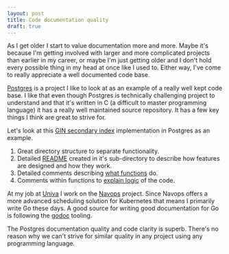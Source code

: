 ```yaml
---
layout: post
title: Code documentation quality
draft: true
---
```


As I get older I start to value documentation more and more. Maybe it's because I'm getting involved with larger and more complicated projects than earlier in my career, or maybe I'm just getting older and I don't hold every possible thing in my head at once like I used to. Either way, I've come to really appreciate a well documented code base.

[Postgres](https://github.com/postgres/postgres) is a project I like to look at as an example of a really well kept code base. I like that even though Postgres is technically challenging project to understand and that it's written in C (a difficult to master programming language) it has a really well maintained source repository. It has a few key things I think are great to strive for.

Let's look at this [GIN secondary index](https://github.com/postgres/postgres/tree/master/src/backend/access/gin) implementation in Postgres as an example.

1. Great directory structure to separate functionality.
1. Detailed [README](https://github.com/postgres/postgres/blob/master/src/backend/access/gin/README) created in it's sub-directory to describe how features are designed and how they work.
1. Detailed comments describing [what functions](https://github.com/postgres/postgres/blob/master/src/backend/access/gin/ginbtree.c#L65) do.
1. Comments within functions to [explain logic](https://github.com/postgres/postgres/blob/master/src/backend/access/gin/ginbtree.c#L99) of the code.

At my job at [Univa](http://www.univa.com) I work on the [Navops](https://navops.io) project. Since Navops offers a more advanced scheduling solution for Kubernetes that means I primarily write Go these days. A good source for writing good documentation for Go is following the [godoc](https://blog.golang.org/godoc-documenting-go-code) tooling.

The Postgres documentation quality and code clarity is superb. There's no reason why we can't strive for similar quality in any project using any programming language.
